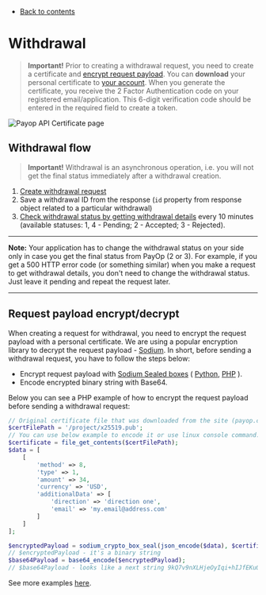 * [Back to contents](../Readme.md#contents)

# Withdrawal

> **Important!** Prior to creating a withdrawal request, you need to create a certificate and [encrypt request payload](#request-payload-encryptdecrypt). You can **download** your personal certificate to [your account](https://payop.com/en/profile/settings/certificate). When you generate the certificate, you receive the 2 Factor Authentication code on your registered email/application. This 6-digit verification code should be entered in the required field to create a token.

![Payop API Certificate page](../images/api-certificate.jpg)

## Withdrawal flow

> **Important!** Withdrawal is an asynchronous operation, i.e. you will not
> get the final status immediately after a withdrawal creation.

1. [Create withdrawal request](massWithdrawal.md)
2. Save a withdrawal ID from the response (`id` property from response object related to a particular withdrawal)
3. [Check withdrawal status by getting withdrawal details](getWithdrawal.md)
   every 10 minutes (available statuses: 1, 4 - Pending; 2 - Accepted; 3 - Rejected).

----

**Note:** Your application has to change the withdrawal status on your side only in case you get the final status from
PayOp (2 or 3). For example, if you get a 500 HTTP error code (or something similar) when you make a 
request to get withdrawal details, you don't need to change the withdrawal
status. Just leave it pending and repeat the request later.

----

## Request payload encrypt/decrypt

When creating a request for withdrawal, you need to encrypt the request payload with a personal certificate. We are
using a popular encryption library to decrypt the request payload -
[Sodium](https://libsodium.gitbook.io/doc/). In short, before sending a withdrawal request, you have to follow the steps
below:

* Encrypt request payload
  with [Sodium Sealed boxes](https://libsodium.gitbook.io/doc/public-key_cryptography/sealed_boxes#usage)
  ( [Python](https://libnacl.readthedocs.io/en/latest/topics/raw_sealed.html),
  [PHP](https://www.php.net/manual/en/function.sodium-crypto-box-seal.php) ).
* Encode encrypted binary string with Base64.

Below you can see a PHP example of how to encrypt the request payload before sending a withdrawal request:

```php
// Original certificate file that was downloaded from the site (payop.com). It's contains a binary string.
$certFilePath = '/project/x25519.pub';
// You can use below example to encode it or use linux console command: cat /project/x25519.pub | base64 
$certificate = file_get_contents($certFilePath);
$data = [
    [
        'method' => 8,
        'type' => 1,
        'amount' => 34,
        'currency' => 'USD',
        'additionalData' => [
            'direction' => 'direction one',
            'email' => 'my.email@address.com'
        ]
    ]
];

$encryptedPayload = sodium_crypto_box_seal(json_encode($data), $certificate);
// $encryptedPayload - it's a binary string
$base64Payload = base64_encode($encryptedPayload);
// $base64Payload - looks like a next string 9kQ7v9nXLHjeOyIqi+hIJfEKuOCQZ2C5WWVcnmfPHUxh1EbK5g=
```

See more examples [here](../examples/apiCertificates).